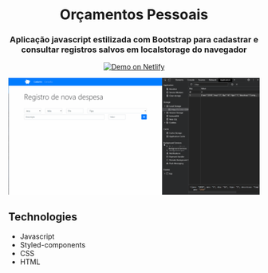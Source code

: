 <h1 align="center"> Orçamentos Pessoais </h1>

<h3 align="center"> Aplicação javascript estilizada com Bootstrap para cadastrar e consultar registros salvos em localstorage do navegador </h3>

<p align="center">
  <a href="https://mike-fernando-discord-clone.netlify.app" target="_blank">
    <img alt="Demo on Netlify" src="https://res.cloudinary.com/LukeMorales/image/upload/v1563043495/readme_logos/demo_on_netlify_bbuvjz.png">
  </a>
</p>

<div>
   <img src="./github/orcamento.gif" alt"orcamento" />
</div>


## Technologies
- Javascript
- Styled-components
- CSS
- HTML
